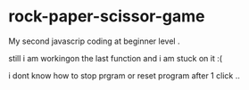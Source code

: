 # rock-paper-scissor-game

My second javascrip coding at beginner level . 

still i am workingon the last function and i am stuck on it :( 

i dont know how to stop prgram or reset program after 1 click .. 